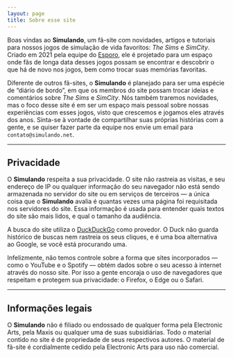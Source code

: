 ```yaml
---
layout: page
title: Sobre esse site
---
```


Boas vindas ao **Simulando**, um fã-site com novidades, artigos e tutoriais para nossos jogos de simulação de vida favoritos: *The Sims* e *SimCity*. Criado em 2021 pela equipe do [Esporo](https://esporo.net/), ele é projetado para um espaço onde fãs de longa data desses jogos possam se encontrar e descobrir o que há de novo nos jogos, bem como trocar suas memórias favoritas.

Diferente de outros fã-sites, o **Simulando** é planejado para ser uma espécie de “diário de bordo”, em que os membros do site possam trocar ideias e comentários sobre *The Sims* e *SimCity*. Nós também traremos novidades, mas o foco desse site é em ser um espaço mais pessoal sobre nossas experiências com esses jogos, visto que crescemos e jogamos eles através dos anos. Sinta-se à vontade de compartilhar suas próprias histórias com a gente, e se quiser fazer parte da equipe nos envie um email para `contato@simulando.net`.

***

## Privacidade

O **Simulando** respeita a sua privacidade. O site não rastreia as visitas, e seu endereço de IP ou qualquer informação do seu navegador não está sendo armazenada no servidor do site ou em serviços de terceiros — a única coisa que o **Simulando** avalia é quantas vezes uma página foi requisitada nos servidores do site. Essa informação é usada para entender quais textos do site são mais lidos, e qual o tamanho da audiência.

A busca do site utiliza o [DuckDuckGo](https://duck.com) como provedor. O Duck não guarda histórico de buscas nem rastreia os seus cliques, e é uma boa alternativa ao Google, se você está procurando uma.

Infelizmente, não temos controle sobre a forma que sites incorporados — como o YouTube e o Spotify — obtém dados sobre o seu acesso à internet através do nosso site. Por isso a gente encoraja o uso de navegadores que respeitam e protegem sua privacidade: o Firefox, o Edge ou o Safari.


***

## Informações legais

O **Simulando** não é filiado ou endossado de qualquer forma pela Electronic Arts, pela Maxis ou qualquer uma de suas subsidiárias. Todo o material contido no site é de propriedade de seus respectivos autores. O material de fã-site é cordialmente cedido pela Electronic Arts para uso não comercial.
